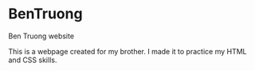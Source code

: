 # BenTruong
Ben Truong website

This is a webpage created for my brother. I made it to practice my HTML and CSS skills.
